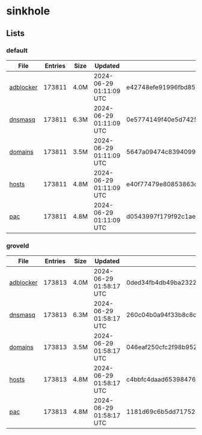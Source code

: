 # sinkhole

## Lists

### default

|File|Entries|Size|Updated|Hash|
|-|-|-|-|-|
|[adblocker](https://raw.githubusercontent.com/groveld/sinkhole/lists/default/adblocker.txt)|173811|4.0M|2024-06-29 01:11:09 UTC|e42748efe91996fbd859b37e5ca332bd6c05c4d41685eaa3a12332f23e843a6e|
|[dnsmasq](https://raw.githubusercontent.com/groveld/sinkhole/lists/default/dnsmasq.txt)|173811|6.3M|2024-06-29 01:11:09 UTC|0e5774149f40e5d742569612c1f2da0d58dd5bac8ed87c0ce54722a582b12ff2|
|[domains](https://raw.githubusercontent.com/groveld/sinkhole/lists/default/domains.txt)|173811|3.5M|2024-06-29 01:11:09 UTC|5647a09474c83940999c1fd34e3203cd91a6af57ed22df4aac03538fcbbaf107|
|[hosts](https://raw.githubusercontent.com/groveld/sinkhole/lists/default/hosts.txt)|173811|4.8M|2024-06-29 01:11:09 UTC|e40f77479e80853863c2eaafa7799869d9c1ff6d867d3226f55a751f829609fb|
|[pac](https://raw.githubusercontent.com/groveld/sinkhole/lists/default/pac.txt)|173811|4.8M|2024-06-29 01:11:09 UTC|d0543997f179f92c1ae403d9ab0274cdcef195e083604f403499b9b989a20101|

### groveld

|File|Entries|Size|Updated|Hash|
|-|-|-|-|-|
|[adblocker](https://raw.githubusercontent.com/groveld/sinkhole/lists/groveld/adblocker.txt)|173813|4.0M|2024-06-29 01:58:17 UTC|0ded34fb4db49ba2322f055e50e322780e305b778255159d03364d9b11633da8|
|[dnsmasq](https://raw.githubusercontent.com/groveld/sinkhole/lists/groveld/dnsmasq.txt)|173813|6.3M|2024-06-29 01:58:17 UTC|260c04b0a94f33b8c8c7e8a4d4d73baaf1baa67cc6764fb6f940d93ac46914b1|
|[domains](https://raw.githubusercontent.com/groveld/sinkhole/lists/groveld/domains.txt)|173813|3.5M|2024-06-29 01:58:17 UTC|046eaf250cfc2f98b952164e98dbd853eb4a1c51dcef0659a5b08b510a0208df|
|[hosts](https://raw.githubusercontent.com/groveld/sinkhole/lists/groveld/hosts.txt)|173813|4.8M|2024-06-29 01:58:17 UTC|c4bbfc4daad6539847644b3d48f499d12e507ec272a2cdc270641f1b64001121|
|[pac](https://raw.githubusercontent.com/groveld/sinkhole/lists/groveld/pac.txt)|173813|4.8M|2024-06-29 01:58:17 UTC|1181d69c6b5dd71752b0a446a0b9630bbd264a5a65109fc9725ce7bf912d33f7|
